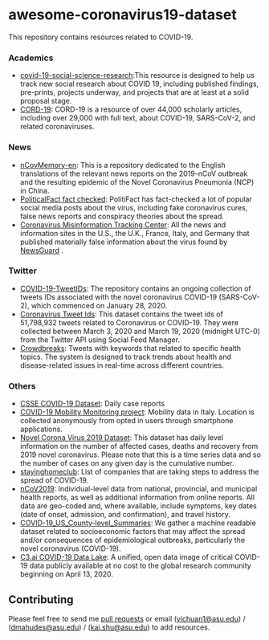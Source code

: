 # awesome-coronavirus19-dataset
This repository contains resources related to COVID-19.


### Academics
- [covid-19-social-science-research](https://github.com/natematias/covid-19-social-science-research/):This resource is designed to help us track new social research about COVID 19, including published findings, pre-prints, projects underway, and projects that are at least at a solid proposal stage.
- [CORD-19](https://www.kaggle.com/allen-institute-for-ai/CORD-19-research-challenge): CORD-19 is a resource of over 44,000 scholarly articles, including over 29,000 with full text, about COVID-19, SARS-CoV-2, and related coronaviruses. 

### News
- [nCovMemory-en](https://github.com/memoryhonest/nCovMemory-en): This is a repository dedicated to the English translations of the relevant news reports on the 2019-nCoV outbreak and the resulting epidemic of the Novel Coronavirus Pneumonia (NCP) in China.
- [PoliticalFact fact checked](https://www.politifact.com/coronavirus/): PolitiFact has fact-checked a lot of popular social media posts about the virus, including fake coronavirus cures, false news reports and conspiracy theories about the spread. 
- [Coronavirus Misinformation Tracking Center](https://www.newsguardtech.com/coronavirus-misinformation-tracking-center/):  All the news and information sites in the U.S., the U.K., France, Italy, and Germany that published materially false information about the virus found by [NewsGuard](www.newsguardtech.com) .  

### Twitter
- [COVID-19-TweetIDs](https://github.com/echen102/COVID-19-TweetIDs): The repository contains an ongoing collection of tweets IDs associated with the novel coronavirus COVID-19 (SARS-CoV-2), which commenced on January 28, 2020.
- [Coronavirus Tweet Ids](https://dataverse.harvard.edu/dataset.xhtml?persistentId=doi:10.7910/DVN/LW0BTB): This dataset contains the tweet ids of 51,798,932 tweets related to Coronavirus or COVID-19. They were collected between March 3, 2020 and March 19, 2020 (midnight UTC-0) from the Twitter API using Social Feed Manager.
- [Crowdbreaks](https://www.crowdbreaks.org/en/data_sharing): Tweets with keywords that related to specific health topics. The system is designed to track trends about health and disease-related issues in real-time across different countries. 

### Others
- [CSSE COVID-19 Dataset](https://github.com/CSSEGISandData/COVID-19/tree/master/csse_covid_19_data): Daily case reports
- [COVID-19 Mobility Monitoring project](https://covid19mm.github.io/in-progress/2020/03/13/first-report-assessment.html): Mobility data in Italy. Location is collected anonymously from opted in users through smartphone applications.
- [Novel Corona Virus 2019 Dataset](https://www.kaggle.com/sudalairajkumar/novel-corona-virus-2019-dataset): This dataset has daily level information on the number of affected cases, deaths and recovery from 2019 novel coronavirus. Please note that this is a time series data and so the number of cases on any given day is the cumulative number. 
- [stayinghomeclub](https://github.com/phildini/stayinghomeclub):  List of companies that are taking steps to address the spread of COVID-19.
- [nCoV2019](https://github.com/beoutbreakprepared/nCoV2019):  Individual-level data from national, provincial, and municipal health reports, as well as additional information from online reports. All data are geo-coded and, where available, include symptoms, key dates (date of onset, admission, and confirmation), and travel history. 
- [COVID-19_US_County-level_Summaries](https://github.com/JieYingWu/COVID-19_US_County-level_Summaries): We gather a machine readable dataset related to socioeconomic factors that may affect the spread and/or consequences of epidemiological outbreaks, particularly the novel coronavirus (COVID-19).
- [C3.ai COVID-19 Data Lake](https://c3.ai/covid): A unified, open data image of critical COVID-19 data publicly available at no cost to the global research community beginning on April 13, 2020.


## Contributing
Please feel free to send me [pull requests](https://github.com/bigheiniu/awesome-coronavirus19-dataset/pulls) or email ([yichuan1@asu.edu](mailto:yichuan1@asu.edu)) / ([dmahudes@asu.edu](mailto:dmahudes@asu.edu)) / ([kai.shu@asu.edu](mailto:kai.shu@asu.edu)) to add resources.
